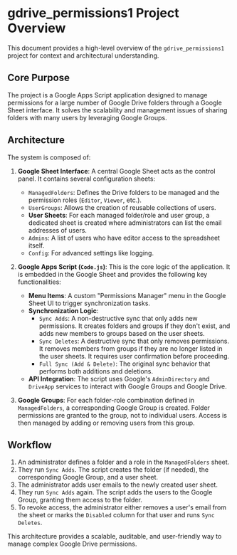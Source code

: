 # gdrive_permissions1 Project Overview

This document provides a high-level overview of the `gdrive_permissions1` project for context and architectural understanding.

## Core Purpose

The project is a Google Apps Script application designed to manage permissions for a large number of Google Drive folders through a Google Sheet interface. It solves the scalability and management issues of sharing folders with many users by leveraging Google Groups.

## Architecture

The system is composed of:

1.  **Google Sheet Interface**: A central Google Sheet acts as the control panel. It contains several configuration sheets:
    *   `ManagedFolders`: Defines the Drive folders to be managed and the permission roles (`Editor`, `Viewer`, etc.).
    *   `UserGroups`: Allows the creation of reusable collections of users.
    *   **User Sheets**: For each managed folder/role and user group, a dedicated sheet is created where administrators can list the email addresses of users.
    *   `Admins`: A list of users who have editor access to the spreadsheet itself.
    *   `Config`: For advanced settings like logging.

2.  **Google Apps Script (`Code.js`)**: This is the core logic of the application. It is embedded in the Google Sheet and provides the following key functionalities:
    *   **Menu Items**: A custom "Permissions Manager" menu in the Google Sheet UI to trigger synchronization tasks.
    *   **Synchronization Logic**:
        *   `Sync Adds`: A non-destructive sync that only adds new permissions. It creates folders and groups if they don't exist, and adds new members to groups based on the user sheets.
        *   `Sync Deletes`: A destructive sync that only removes permissions. It removes members from groups if they are no longer listed in the user sheets. It requires user confirmation before proceeding.
        *   `Full Sync (Add & Delete)`: The original sync behavior that performs both additions and deletions.
    *   **API Integration**: The script uses Google's `AdminDirectory` and `DriveApp` services to interact with Google Groups and Google Drive.

3.  **Google Groups**: For each folder-role combination defined in `ManagedFolders`, a corresponding Google Group is created. Folder permissions are granted to the group, not to individual users. Access is then managed by adding or removing users from this group.

## Workflow

1.  An administrator defines a folder and a role in the `ManagedFolders` sheet.
2.  They run `Sync Adds`. The script creates the folder (if needed), the corresponding Google Group, and a user sheet.
3.  The administrator adds user emails to the newly created user sheet.
4.  They run `Sync Adds` again. The script adds the users to the Google Group, granting them access to the folder.
5.  To revoke access, the administrator either removes a user's email from the sheet or marks the `Disabled` column for that user and runs `Sync Deletes`.

This architecture provides a scalable, auditable, and user-friendly way to manage complex Google Drive permissions.
